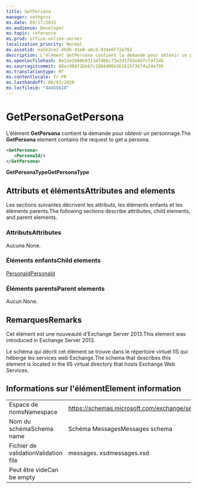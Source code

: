 ```yaml
---
title: GetPersona
manager: sethgros
ms.date: 09/17/2015
ms.audience: Developer
ms.topic: reference
ms.prod: office-online-server
localization_priority: Normal
ms.assetid: ea5b3ce2-40db-41e8-a8cd-934e8f72e782
description: L’élément GetPersona contient la demande pour obtenir un personnage.
ms.openlocfilehash: 8e31e2688b9313d7db6c73e2d1f92e8d7cf4f246
ms.sourcegitcommit: 88ec988f2bb67c1866d06b361615f3674a24e795
ms.translationtype: MT
ms.contentlocale: fr-FR
ms.lasthandoff: 06/03/2020
ms.locfileid: "44455610"
---
```

# <a name="getpersona"></a><span data-ttu-id="649d3-103">GetPersona</span><span class="sxs-lookup"><span data-stu-id="649d3-103">GetPersona</span></span>

<span data-ttu-id="649d3-104">L’élément **GetPersona** contient la demande pour obtenir un personnage.</span><span class="sxs-lookup"><span data-stu-id="649d3-104">The **GetPersona** element contains the request to get a persona.</span></span> 
  
```XML
<GetPersona>
   <PersonaId/>
</GetPersona>
```

 <span data-ttu-id="649d3-105">**GetPersonaType**</span><span class="sxs-lookup"><span data-stu-id="649d3-105">**GetPersonaType**</span></span>
## <a name="attributes-and-elements"></a><span data-ttu-id="649d3-106">Attributs et éléments</span><span class="sxs-lookup"><span data-stu-id="649d3-106">Attributes and elements</span></span>

<span data-ttu-id="649d3-107">Les sections suivantes décrivent les attributs, les éléments enfants et les éléments parents.</span><span class="sxs-lookup"><span data-stu-id="649d3-107">The following sections describe attributes, child elements, and parent elements.</span></span>
  
### <a name="attributes"></a><span data-ttu-id="649d3-108">Attributs</span><span class="sxs-lookup"><span data-stu-id="649d3-108">Attributes</span></span>

<span data-ttu-id="649d3-109">Aucune.</span><span class="sxs-lookup"><span data-stu-id="649d3-109">None.</span></span>
  
### <a name="child-elements"></a><span data-ttu-id="649d3-110">Éléments enfants</span><span class="sxs-lookup"><span data-stu-id="649d3-110">Child elements</span></span>

[<span data-ttu-id="649d3-111">PersonaId</span><span class="sxs-lookup"><span data-stu-id="649d3-111">PersonaId</span></span>](personaid.md)
  
### <a name="parent-elements"></a><span data-ttu-id="649d3-112">Éléments parents</span><span class="sxs-lookup"><span data-stu-id="649d3-112">Parent elements</span></span>

<span data-ttu-id="649d3-113">Aucun.</span><span class="sxs-lookup"><span data-stu-id="649d3-113">None.</span></span>
  
## <a name="remarks"></a><span data-ttu-id="649d3-114">Remarques</span><span class="sxs-lookup"><span data-stu-id="649d3-114">Remarks</span></span>

<span data-ttu-id="649d3-115">Cet élément est une nouveauté d'Exchange Server 2013.</span><span class="sxs-lookup"><span data-stu-id="649d3-115">This element was introduced in Exchange Server 2013.</span></span>
  
<span data-ttu-id="649d3-116">Le schéma qui décrit cet élément se trouve dans le répertoire virtuel IIS qui héberge les services web Exchange.</span><span class="sxs-lookup"><span data-stu-id="649d3-116">The schema that describes this element is located in the IIS virtual directory that hosts Exchange Web Services.</span></span>
  
## <a name="element-information"></a><span data-ttu-id="649d3-117">Informations sur l'élément</span><span class="sxs-lookup"><span data-stu-id="649d3-117">Element information</span></span>

|||
|:-----|:-----|
|<span data-ttu-id="649d3-118">Espace de noms</span><span class="sxs-lookup"><span data-stu-id="649d3-118">Namespace</span></span>  <br/> |https://schemas.microsoft.com/exchange/services/2006/messages  <br/> |
|<span data-ttu-id="649d3-119">Nom du schéma</span><span class="sxs-lookup"><span data-stu-id="649d3-119">Schema name</span></span>  <br/> |<span data-ttu-id="649d3-120">Schéma Messages</span><span class="sxs-lookup"><span data-stu-id="649d3-120">Messages schema</span></span>  <br/> |
|<span data-ttu-id="649d3-121">Fichier de validation</span><span class="sxs-lookup"><span data-stu-id="649d3-121">Validation file</span></span>  <br/> |<span data-ttu-id="649d3-122">messages. xsd</span><span class="sxs-lookup"><span data-stu-id="649d3-122">messages.xsd</span></span>  <br/> |
|<span data-ttu-id="649d3-123">Peut être vide</span><span class="sxs-lookup"><span data-stu-id="649d3-123">Can be empty</span></span>  <br/> ||
   

